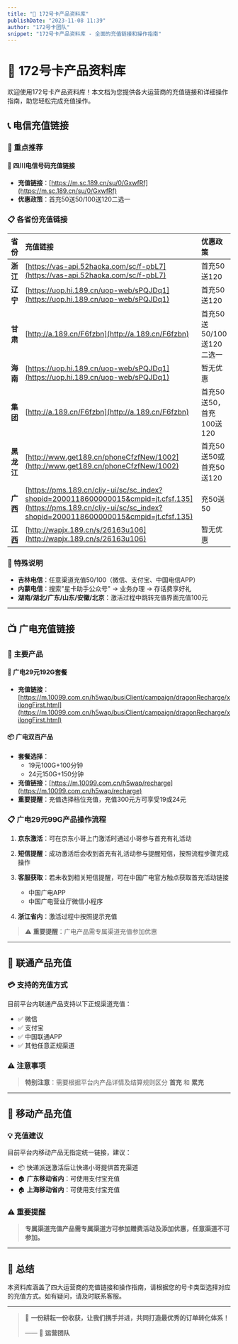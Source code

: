 ```yaml
---
title: "📱 172号卡产品资料库"
publishDate: "2023-11-08 11:39"
author: "172号卡团队"
snippet: "172号卡产品资料库 - 全面的充值链接和操作指南"
---
```


# 📱 172号卡产品资料库

欢迎使用172号卡产品资料库！本文档为您提供各大运营商的充值链接和详细操作指南，助您轻松完成充值操作。

## 📞 电信充值链接

### 🎯 重点推荐

#### 🔔 四川电信号码充值链接

- **充值链接**：[https://m.sc.189.cn/su/0/GxwfRf](https://m.sc.189.cn/su/0/GxwfRf)
- **优惠政策**：首充50送50/100送120二选一

### 📋 各省份充值链接

| 省份 | 充值链接 | 优惠政策 |
|:-----|:---------|:---------|
| **浙江** | [https://vas-api.52haoka.com/sc/f-pbL7](https://vas-api.52haoka.com/sc/f-pbL7) | 首充50送120 |
| **辽宁** | [https://uop.hi.189.cn/uop-web/sPQJDq1](https://uop.hi.189.cn/uop-web/sPQJDq1) | 首充50送120 |
| **甘肃** | [http://a.189.cn/F6fzbn](http://a.189.cn/F6fzbn) | 首充50送50/100送120二选一 |
| **海南** | [https://uop.hi.189.cn/uop-web/sPQJDq1](https://uop.hi.189.cn/uop-web/sPQJDq1) | 暂无优惠 |
| **集团** | [http://a.189.cn/F6fzbn](http://a.189.cn/F6fzbn) | 首充50送50，首充100送120 |
| **黑龙江** | [http://www.get189.cn/phoneCfzfNew/1002](http://www.get189.cn/phoneCfzfNew/1002) | 首充50送50或首充50送120 |
| **广西** | [https://pms.189.cn/cljy-ui/sc/sc_index?shopid=2000118600000015&cmpid=jt.cfsf.135](https://pms.189.cn/cljy-ui/sc/sc_index?shopid=2000118600000015&cmpid=jt.cfsf.135) | 充50送50 |
| **江西** | [http://wapjx.189.cn/s/26163u106](http://wapjx.189.cn/s/26163u106) | 暂无优惠 |

### 📝 特殊说明

- **吉林电信**：任意渠道充值50/100（微信、支付宝、中国电信APP）
- **内蒙电信**：搜索"星卡助手公众号" → 业务办理 → 存话费享好礼
- **湖南/湖北/广东/山东/安徽/北京**：激活过程中跳转充值界面充值100元

---

## 📺 广电充值链接

### 🎯 主要产品

#### 🔔 广电29元192G套餐

- **充值链接**：[https://m.10099.com.cn/h5wap/busiClient/campaign/dragonRecharge/xilongFirst.html](https://m.10099.com.cn/h5wap/busiClient/campaign/dragonRecharge/xilongFirst.html)

#### 📦 广电双百产品

- **套餐选择**：
  - 19元100G+100分钟
  - 24元150G+150分钟
- **充值链接**：[https://m.10099.com.cn/h5wap/recharge](https://m.10099.com.cn/h5wap/recharge)
- **重要提醒**：充值选择档位充值，充值300元方可享受19或24元

### 📋 广电29元99G产品操作流程

1. **京东激活**：可在京东小哥上门激活时通过小哥参与首充有礼活动

2. **短信提醒**：成功激活后会收到首充有礼活动参与提醒短信，按照流程步骤完成操作

3. **客服获取**：若未收到相关短信提醒，可在中国广电官方触点获取首充活动链接
   - 中国广电APP
   - 中国广电营业厅微信小程序

4. **浙江省内**：激活过程中按照提示充值

> ⚠️ **重要提醒**：广电产品需专属渠道充值参加优惠

---

## 🔗 联通产品充值

### 💳 支持的充值方式

目前平台内联通产品支持以下正规渠道充值：

- ✅ 微信
- ✅ 支付宝  
- ✅ 中国联通APP
- ✅ 其他任意正规渠道

### ⚠️ 注意事项

> **特别注意**：需要根据平台内产品详情及结算规则区分 **首充** 和 **累充**

---

## 📱 移动产品充值

### 💡 充值建议

目前平台内移动产品无指定统一链接，建议：

- 📦 快递派送激活后让快递小哥提供首充渠道
- 🏠 **广东移动省内**：可使用支付宝充值
- 🏠 **上海移动省内**：可使用支付宝充值

### ⚠️ 重要提醒

> **专属渠道充值产品需专属渠道方可参加赠费活动及添加优惠，任意渠道不可参加。**

---

## 🎯 总结

本资料库涵盖了四大运营商的充值链接和操作指南，请根据您的号卡类型选择对应的充值方式。如有疑问，请及时联系客服。

---

> 💪 **一份耕耘一份收获，让我们携手并进，共同打造最优秀的订单转化体系！**
> 
> —— 💼 **运营团队**
